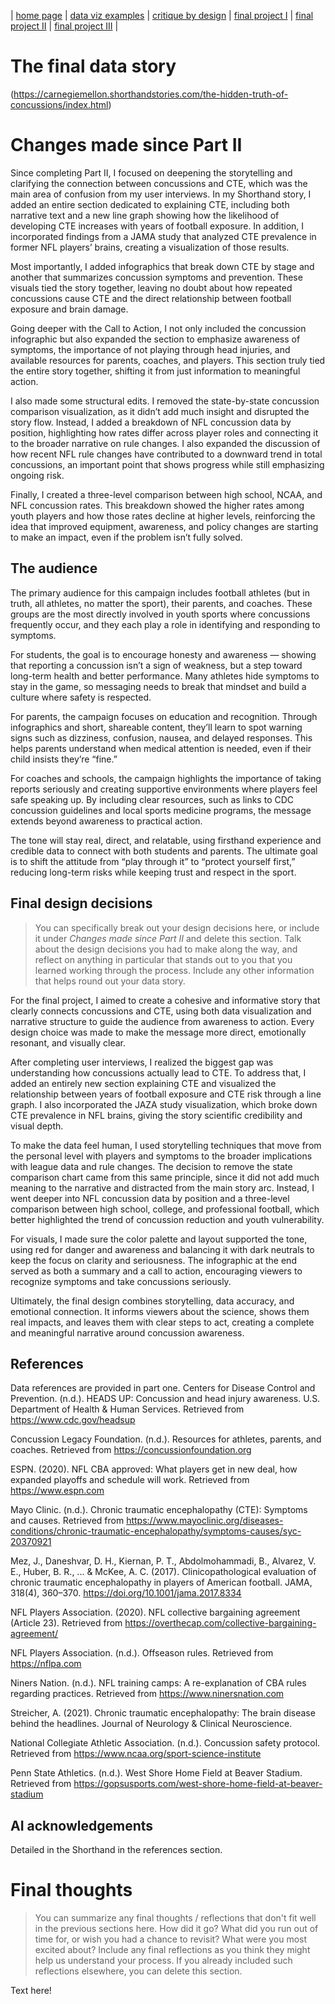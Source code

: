 | [home page](https://cmustudent.github.io/tswd-portfolio-templates/.md) | [data viz examples](dataviz-examples.md) | [critique by design](critique-by-design.md) | [final project I](final-project-part-one.md) | [final project II](final-project-part-two.md) | [final project III](final-project-part-three.md) |

# The final data story
(https://carnegiemellon.shorthandstories.com/the-hidden-truth-of-concussions/index.html)

# Changes made since Part II
Since completing Part II, I focused on deepening the storytelling and clarifying the connection between concussions and CTE, which was the main area of confusion from my user interviews. In my Shorthand story, I added an entire section dedicated to explaining CTE, including both narrative text and a new line graph showing how the likelihood of developing CTE increases with years of football exposure. In addition, I incorporated findings from a JAMA study that analyzed CTE prevalence in former NFL players’ brains, creating a visualization of those results.

Most importantly, I added infographics that break down CTE by stage and another that summarizes concussion symptoms and prevention. These visuals tied the story together, leaving no doubt about how repeated concussions cause CTE and the direct relationship between football exposure and brain damage.

Going deeper with the Call to Action, I not only included the concussion infographic but also expanded the section to emphasize awareness of symptoms, the importance of not playing through head injuries, and available resources for parents, coaches, and players. This section truly tied the entire story together, shifting it from just information to meaningful action.

I also made some structural edits. I removed the state-by-state concussion comparison visualization, as it didn’t add much insight and disrupted the story flow. Instead, I added a breakdown of NFL concussion data by position, highlighting how rates differ across player roles and connecting it to the broader narrative on rule changes. I also expanded the discussion of how recent NFL rule changes have contributed to a downward trend in total concussions, an important point that shows progress while still emphasizing ongoing risk.

Finally, I created a three-level comparison between high school, NCAA, and NFL concussion rates. This breakdown showed the higher rates among youth players and how those rates decline at higher levels, reinforcing the idea that improved equipment, awareness, and policy changes are starting to make an impact, even if the problem isn’t fully solved.
## The audience
The primary audience for this campaign includes football athletes (but in truth, all athletes, no matter the sport), their parents, and coaches. These groups are the most directly involved in youth sports where concussions frequently occur, and they each play a role in identifying and responding to symptoms.

For students, the goal is to encourage honesty and awareness — showing that reporting a concussion isn’t a sign of weakness, but a step toward long-term health and better performance. Many athletes hide symptoms to stay in the game, so messaging needs to break that mindset and build a culture where safety is respected.

For parents, the campaign focuses on education and recognition. Through infographics and short, shareable content, they’ll learn to spot warning signs such as dizziness, confusion, nausea, and delayed responses. This helps parents understand when medical attention is needed, even if their child insists they’re “fine.”

For coaches and schools, the campaign highlights the importance of taking reports seriously and creating supportive environments where players feel safe speaking up. By including clear resources, such as links to CDC concussion guidelines and local sports medicine programs, the message extends beyond awareness to practical action.

The tone will stay real, direct, and relatable, using firsthand experience and credible data to connect with both students and parents. The ultimate goal is to shift the attitude from “play through it” to “protect yourself first,” reducing long-term risks while keeping trust and respect in the sport.

## Final design decisions
> You can specifically break out your design decisions here, or include it under *Changes made since Part II* and delete this section. Talk about the design decisions you had to make along the way, and reflect on anything in particular that stands out to you that you learned working through the process.  Include any other information that helps round out your data story. 

For the final project, I aimed to create a cohesive and informative story that clearly connects concussions and CTE, using both data visualization and narrative structure to guide the audience from awareness to action. Every design choice was made to make the message more direct, emotionally resonant, and visually clear.

After completing user interviews, I realized the biggest gap was understanding how concussions actually lead to CTE. To address that, I added an entirely new section explaining CTE and visualized the relationship between years of football exposure and CTE risk through a line graph. I also incorporated the JAZA study visualization, which broke down CTE prevalence in NFL brains, giving the story scientific credibility and visual depth.

To make the data feel human, I used storytelling techniques that move from the personal level with players and symptoms to the broader implications with league data and rule changes. The decision to remove the state comparison chart came from this same principle, since it did not add much meaning to the narrative and distracted from the main story arc. Instead, I went deeper into NFL concussion data by position and a three-level comparison between high school, college, and professional football, which better highlighted the trend of concussion reduction and youth vulnerability.

For visuals, I made sure the color palette and layout supported the tone, using red for danger and awareness and balancing it with dark neutrals to keep the focus on clarity and seriousness. The infographic at the end served as both a summary and a call to action, encouraging viewers to recognize symptoms and take concussions seriously.

Ultimately, the final design combines storytelling, data accuracy, and emotional connection. It informs viewers about the science, shows them real impacts, and leaves them with clear steps to act, creating a complete and meaningful narrative around concussion awareness.
## References
Data references are provided in part one.
Centers for Disease Control and Prevention. (n.d.). HEADS UP: Concussion and head injury awareness. U.S. Department of Health & Human Services. Retrieved from https://www.cdc.gov/headsup

Concussion Legacy Foundation. (n.d.). Resources for athletes, parents, and coaches. Retrieved from https://concussionfoundation.org

ESPN. (2020). NFL CBA approved: What players get in new deal, how expanded playoffs and schedule will work. Retrieved from https://www.espn.com

Mayo Clinic. (n.d.). Chronic traumatic encephalopathy (CTE): Symptoms and causes. Retrieved from https://www.mayoclinic.org/diseases-conditions/chronic-traumatic-encephalopathy/symptoms-causes/syc-20370921

Mez, J., Daneshvar, D. H., Kiernan, P. T., Abdolmohammadi, B., Alvarez, V. E., Huber, B. R., ... & McKee, A. C. (2017). Clinicopathological evaluation of chronic traumatic encephalopathy in players of American football. JAMA, 318(4), 360–370. https://doi.org/10.1001/jama.2017.8334

NFL Players Association. (2020). NFL collective bargaining agreement (Article 23). Retrieved from https://overthecap.com/collective-bargaining-agreement/

NFL Players Association. (n.d.). Offseason rules. Retrieved from https://nflpa.com

Niners Nation. (n.d.). NFL training camps: A re-explanation of CBA rules regarding practices. Retrieved from https://www.ninersnation.com

Streicher, A. (2021). Chronic traumatic encephalopathy: The brain disease behind the headlines. Journal of Neurology & Clinical Neuroscience.

National Collegiate Athletic Association. (n.d.). Concussion safety protocol. Retrieved from https://www.ncaa.org/sport-science-institute

Penn State Athletics. (n.d.). West Shore Home Field at Beaver Stadium. Retrieved from https://gopsusports.com/west-shore-home-field-at-beaver-stadium


## AI acknowledgements


Detailed in the Shorthand in the references section.
# Final thoughts
> You can summarize any final thoughts / reflections that don't fit well in the previous sections here.  How did it go?  What did you run out of time for, or wish you had a chance to revisit?  What were you most excited about?  Include any final reflections as you think they might help us understand your process.  If you already included such reflections elsewhere, you can delete this section. 

Text here!


